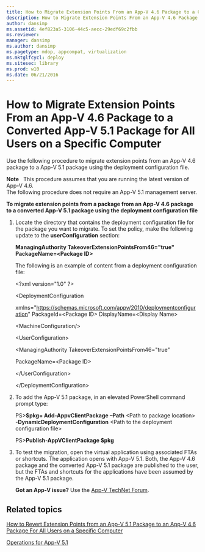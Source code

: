 ```yaml
---
title: How to Migrate Extension Points From an App-V 4.6 Package to a Converted App-V 5.1 Package for All Users on a Specific Computer
description: How to Migrate Extension Points From an App-V 4.6 Package to a Converted App-V 5.1 Package for All Users on a Specific Computer
author: dansimp
ms.assetid: 4ef823a5-3106-44c5-aecc-29edf69c2fbb
ms.reviewer: 
manager: dansimp
ms.author: dansimp
ms.pagetype: mdop, appcompat, virtualization
ms.mktglfcycl: deploy
ms.sitesec: library
ms.prod: w10
ms.date: 06/21/2016
---
```



# How to Migrate Extension Points From an App-V 4.6 Package to a Converted App-V 5.1 Package for All Users on a Specific Computer


Use the following procedure to migrate extension points from an App-V 4.6 package to a App-V 5.1 package using the deployment configuration file.

**Note**  
This procedure assumes that you are running the latest version of App-V 4.6.  
The following procedure does not require an App-V 5.1 management server.

 

**To migrate extension points from a package from an App-V 4.6 package to a converted App-V 5.1 package using the deployment configuration file**

1. Locate the directory that contains the deployment configuration file for the package you want to migrate. To set the policy, make the following update to the **userConfiguration** section:

   **ManagingAuthority TakeoverExtensionPointsFrom46="true" PackageName=&lt;Package ID&gt;**

   The following is an example of content from a deployment configuration file:

   &lt;?xml version="1.0" ?&gt;

   &lt;DeploymentConfiguration

   xmlns="<https://schemas.microsoft.com/appv/2010/deploymentconfiguration>" PackageId=&lt;Package ID&gt; DisplayName=&lt;Display Name&gt;

   &lt;MachineConfiguration/&gt;

   &lt;UserConfiguration&gt;

   &lt;ManagingAuthority TakeoverExtensionPointsFrom46="true"

   PackageName=&lt;Package ID&gt;

   &lt;/UserConfiguration&gt;

   &lt;/DeploymentConfiguration&gt;

2. To add the App-V 5.1 package, in an elevated PowerShell command prompt type:

   PS&gt;**$pkg= Add-AppvClientPackage** **–Path** &lt;Path to package location&gt; -**DynamicDeploymentConfiguration** &lt;Path to the deployment configuration file&gt;

   PS&gt;**Publish-AppVClientPackage $pkg**

3. To test the migration, open the virtual application using associated FTAs or shortcuts. The application opens with App-V 5.1. Both, the App-V 4.6 package and the converted App-V 5.1 package are published to the user, but the FTAs and shortcuts for the applications have been assumed by the App-V 5.1 package.

   **Got an App-V issue?** Use the [App-V TechNet Forum](https://social.technet.microsoft.com/Forums/home?forum=mdopappv).

## Related topics


[How to Revert Extension Points from an App-V 5.1 Package to an App-V 4.6 Package For All Users on a Specific Computer](how-to-revert-extension-points-from-an-app-v-51-package-to-an-app-v-46-package-for-all-users-on-a-specific-computer.md)

[Operations for App-V 5.1](operations-for-app-v-51.md)

 

 






